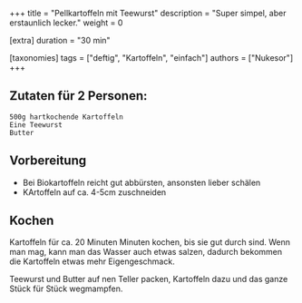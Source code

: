 +++
title = "Pellkartoffeln mit Teewurst"
description = "Super simpel, aber erstaunlich lecker."
weight = 0

[extra]
duration = "30 min"

[taxonomies]
tags = ["deftig", "Kartoffeln", "einfach"]
authors = ["Nukesor"]
+++

## Zutaten für 2 Personen:

```
500g hartkochende Kartoffeln
Eine Teewurst
Butter
```

## Vorbereitung

- Bei Biokartoffeln reicht gut abbürsten, ansonsten lieber schälen
- KArtoffeln auf ca. 4-5cm zuschneiden

## Kochen

Kartoffeln für ca. 20 Minuten Minuten kochen, bis sie gut durch sind.
Wenn man mag, kann man das Wasser auch etwas salzen, dadurch bekommen die Kartoffeln etwas mehr Eigengeschmack.

Teewurst und Butter auf nen Teller packen, Kartoffeln dazu und das ganze Stück für Stück wegmampfen.
